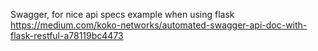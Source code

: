 Swagger, for nice api specs example when using flask
https://medium.com/koko-networks/automated-swagger-api-doc-with-flask-restful-a78119bc4473